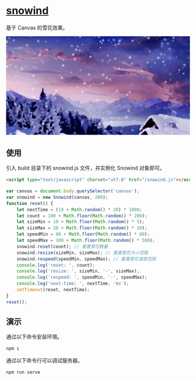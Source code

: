 # [snowind](https://github.com/chaosannals/snowind)

基于 Canvas 的雪花效果。

![Demo](https://raw.githubusercontent.com/chaosannals/snowind/master/snowind.gif)

## 使用

引入 build 目录下的 snowind.js 文件，并实例化 Snowind 对象即可。

```html
<script type="text/javascript" charset="utf-8" href="/snowind.js"></script>
```

```js
var canvas = document.body.querySelector('canvas');
var snowind = new Snowind(canvas, 200);
function reset() {
    let nextTime = (10 + Math.random() * 20) * 1000;
    let count = 100 + Math.floor(Math.random() * 200);
    let sizeMin = 10 + Math.floor(Math.random() * 5);
    let sizeMax = 20 + Math.floor(Math.random() * 10);
    let speedMin = 80 + Math.floor(Math.random() * 80);
    let speedMax = 100 + Math.floor(Math.random() * 500);
    snowind.reset(count); // 重置雪花数量
    snowind.resize(sizeMin, sizeMax); // 重置雪花大小范围
    snowind.respeed(speedMin, speedMax); // 重置雪花速度范围
    console.log('reset: ', count);
    console.log('resize: ', sizeMin, '-', sizeMax);
    console.log('respeed: ', speedMin, '-', speedMax);
    console.log('next-time: ', nextTime, 'ms');
    setTimeout(reset, nextTime);
}
reset();
```

## 演示

通过以下命令安装环境。

```bash
npm i
```

通过以下命令行可以调试服务器。

```bash
npm run serve
```
